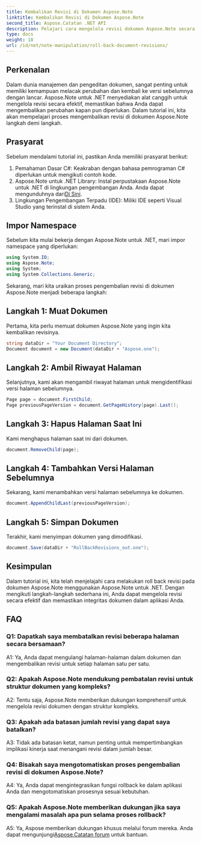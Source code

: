 ```yaml
---
title: Kembalikan Revisi di Dokumen Aspose.Note
linktitle: Kembalikan Revisi di Dokumen Aspose.Note
second_title: Aspose.Catatan .NET API
description: Pelajari cara mengelola revisi dokumen Aspose.Note secara efektif menggunakan Aspose.Note untuk .NET. Ikuti panduan langkah demi langkah untuk mengembalikan revisi dengan lancar.
type: docs
weight: 18
url: /id/net/note-manipulation/roll-back-document-revisions/
---
```

## Perkenalan

Dalam dunia manajemen dan pengeditan dokumen, sangat penting untuk memiliki kemampuan melacak perubahan dan kembali ke versi sebelumnya dengan lancar. Aspose.Note untuk .NET menyediakan alat canggih untuk mengelola revisi secara efektif, memastikan bahwa Anda dapat mengembalikan perubahan kapan pun diperlukan. Dalam tutorial ini, kita akan mempelajari proses mengembalikan revisi di dokumen Aspose.Note langkah demi langkah.

## Prasyarat

Sebelum mendalami tutorial ini, pastikan Anda memiliki prasyarat berikut:

1. Pemahaman Dasar C#: Keakraban dengan bahasa pemrograman C# diperlukan untuk mengikuti contoh kode.
2.  Aspose.Note untuk .NET Library: Instal perpustakaan Aspose.Note untuk .NET di lingkungan pengembangan Anda. Anda dapat mengunduhnya dari[Di Sini](https://releases.aspose.com/note/net/).
3. Lingkungan Pengembangan Terpadu (IDE): Miliki IDE seperti Visual Studio yang terinstal di sistem Anda.

## Impor Namespace

Sebelum kita mulai bekerja dengan Aspose.Note untuk .NET, mari impor namespace yang diperlukan:

```csharp
using System.IO;
using Aspose.Note;
using System;
using System.Collections.Generic;
```

Sekarang, mari kita uraikan proses pengembalian revisi di dokumen Aspose.Note menjadi beberapa langkah:

## Langkah 1: Muat Dokumen

Pertama, kita perlu memuat dokumen Aspose.Note yang ingin kita kembalikan revisinya.

```csharp
string dataDir = "Your Document Directory";
Document document = new Document(dataDir + "Aspose.one");
```

## Langkah 2: Ambil Riwayat Halaman

Selanjutnya, kami akan mengambil riwayat halaman untuk mengidentifikasi versi halaman sebelumnya.

```csharp
Page page = document.FirstChild;
Page previousPageVersion = document.GetPageHistory(page).Last();
```

## Langkah 3: Hapus Halaman Saat Ini

Kami menghapus halaman saat ini dari dokumen.

```csharp
document.RemoveChild(page);
```

## Langkah 4: Tambahkan Versi Halaman Sebelumnya

Sekarang, kami menambahkan versi halaman sebelumnya ke dokumen.

```csharp
document.AppendChildLast(previousPageVersion);
```

## Langkah 5: Simpan Dokumen

Terakhir, kami menyimpan dokumen yang dimodifikasi.

```csharp
document.Save(dataDir + "RollBackRevisions_out.one");
```

## Kesimpulan

Dalam tutorial ini, kita telah menjelajahi cara melakukan roll back revisi pada dokumen Aspose.Note menggunakan Aspose.Note untuk .NET. Dengan mengikuti langkah-langkah sederhana ini, Anda dapat mengelola revisi secara efektif dan memastikan integritas dokumen dalam aplikasi Anda.

## FAQ

### Q1: Dapatkah saya membatalkan revisi beberapa halaman secara bersamaan?

A1: Ya, Anda dapat mengulangi halaman-halaman dalam dokumen dan mengembalikan revisi untuk setiap halaman satu per satu.

### Q2: Apakah Aspose.Note mendukung pembatalan revisi untuk struktur dokumen yang kompleks?

A2: Tentu saja, Aspose.Note memberikan dukungan komprehensif untuk mengelola revisi dokumen dengan struktur kompleks.

### Q3: Apakah ada batasan jumlah revisi yang dapat saya batalkan?

A3: Tidak ada batasan ketat, namun penting untuk mempertimbangkan implikasi kinerja saat menangani revisi dalam jumlah besar.

### Q4: Bisakah saya mengotomatiskan proses pengembalian revisi di dokumen Aspose.Note?

A4: Ya, Anda dapat mengintegrasikan fungsi rollback ke dalam aplikasi Anda dan mengotomatiskan prosesnya sesuai kebutuhan.

### Q5: Apakah Aspose.Note memberikan dukungan jika saya mengalami masalah apa pun selama proses rollback?

 A5: Ya, Aspose memberikan dukungan khusus melalui forum mereka. Anda dapat mengunjungi[Aspose.Catatan forum](https://forum.aspose.com/c/note/28) untuk bantuan.